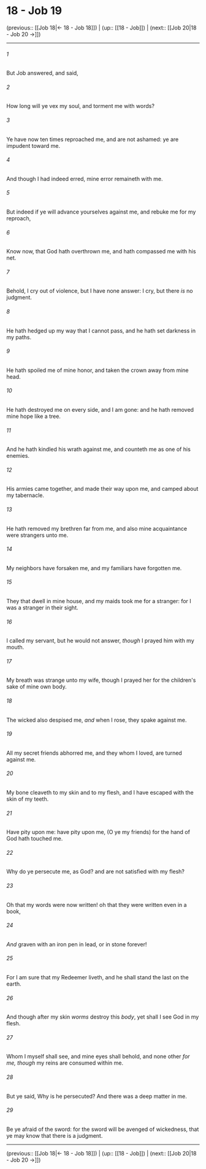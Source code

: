 # 18 - Job 19

(previous:: [[Job 18|← 18 - Job 18]]) | (up:: [[18 - Job]]) | (next:: [[Job 20|18 - Job 20 →]])

***


###### 1 
But Job answered, and said, 

###### 2 
How long will ye vex my soul, and torment me with words? 

###### 3 
Ye have now ten times reproached me, and are not ashamed: ye are impudent toward me. 

###### 4 
And though I had indeed erred, mine error remaineth with me. 

###### 5 
But indeed if ye will advance yourselves against me, and rebuke me for my reproach, 

###### 6 
Know now, that God hath overthrown me, and hath compassed me with his net. 

###### 7 
Behold, I cry out of violence, but I have none answer: I cry, but there _is_ no judgment. 

###### 8 
He hath hedged up my way that I cannot pass, and he hath set darkness in my paths. 

###### 9 
He hath spoiled me of mine honor, and taken the crown away from mine head. 

###### 10 
He hath destroyed me on every side, and I am gone: and he hath removed mine hope like a tree. 

###### 11 
And he hath kindled his wrath against me, and counteth me as one of his enemies. 

###### 12 
His armies came together, and made their way upon me, and camped about my tabernacle. 

###### 13 
He hath removed my brethren far from me, and also mine acquaintance were strangers unto me. 

###### 14 
My neighbors have forsaken me, and my familiars have forgotten me. 

###### 15 
They that dwell in mine house, and my maids took me for a stranger: for I was a stranger in their sight. 

###### 16 
I called my servant, but he would not answer, _though_ I prayed him with my mouth. 

###### 17 
My breath was strange unto my wife, though I prayed her for the children's sake of mine own body. 

###### 18 
The wicked also despised me, _and_ when I rose, they spake against me. 

###### 19 
All my secret friends abhorred me, and they whom I loved, are turned against me. 

###### 20 
My bone cleaveth to my skin and to my flesh, and I have escaped with the skin of my teeth. 

###### 21 
Have pity upon me: have pity upon me, (O ye my friends) for the hand of God hath touched me. 

###### 22 
Why do ye persecute me, as God? and are not satisfied with my flesh? 

###### 23 
Oh that my words were now written! oh that they were written even in a book, 

###### 24 
_And_ graven with an iron pen in lead, or in stone forever! 

###### 25 
For I am sure that my Redeemer liveth, and he shall stand the last on the earth. 

###### 26 
And though after my skin _worms_ destroy this _body_, yet shall I see God in my flesh. 

###### 27 
Whom I myself shall see, and mine eyes shall behold, and none other _for me, though_ my reins are consumed within me. 

###### 28 
But ye said, Why is he persecuted? And there was a deep matter in me. 

###### 29 
Be ye afraid of the sword: for the sword will be avenged of wickedness, that ye may know that there is a judgment.

***

(previous:: [[Job 18|← 18 - Job 18]]) | (up:: [[18 - Job]]) | (next:: [[Job 20|18 - Job 20 →]])
